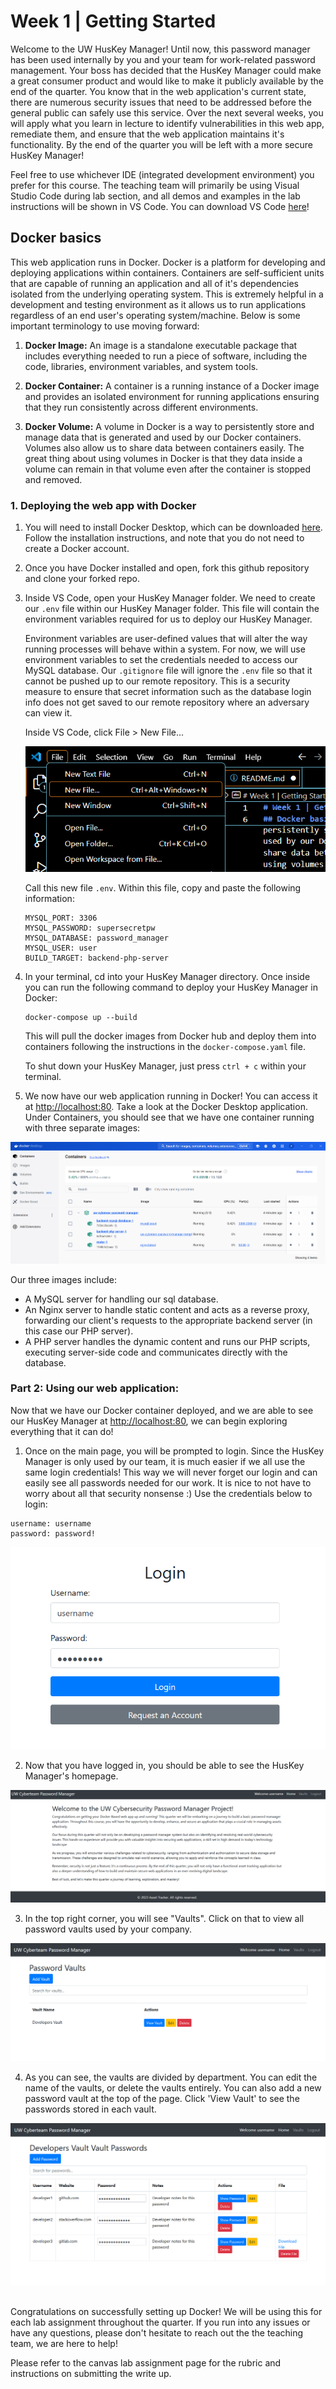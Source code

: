 # Week 1 | Getting Started
Welcome to the UW HusKey Manager! Until now, this password manager has been used internally by you and your team for work-related password management. Your boss has decided that the HusKey Manager could make a great consumer product and would like to make it publicly available by the end of the quarter. You know that in the web application's current state, there are numerous security issues that need to be addressed before the general public can safely use this service. Over the next several weeks, you will apply what you learn in lecture to identify vulnerabilities in this web app, remediate them, and ensure that the web application maintains it's functionality. By the end of the quarter you will be left with a more secure HusKey Manager!

Feel free to use whichever IDE (integrated development environment) you prefer for this course. The teaching team will primarily be using Visual Studio Code during lab section, and all demos and examples in the lab instructions will be shown in VS Code. You can download VS Code [here](https://code.visualstudio.com/Download)!

## Docker basics

This web application runs in Docker. Docker is a platform for developing and deploying applications within containers. Containers are self-sufficient units that are capable of running an application and all of it's dependencies isolated from the underlying operating system. This is extremely helpful in a development and testing environment as it allows us to run applications regardless of an end user's operating system/machine. Below is some important terminology to use moving forward:

1. **Docker Image:** An image is a standalone executable package that includes everything needed to run a piece of software, including the code, libraries, environment variables, and system tools. 

2. **Docker Container:** A container is a running instance of a Docker image and provides an isolated environment for running applications ensuring that they run consistently across different environments. 

3. **Docker Volume:** A volume in Docker is a way to persistently store and manage data that is generated and used by our Docker containers. Volumes also allow us to share data between containers easily. The great thing about using volumes in Docker is that they data inside a volume can remain in that volume even after the container is stopped and removed.

### 1. Deploying the web app with Docker

1. You will need to install Docker Desktop, which can be downloaded [here](https://www.docker.com/products/docker-desktop/). Follow the installation instructions, and note that you do not need to create a Docker account.

2. Once you have Docker installed and open, fork this github repository and clone your forked repo.

3. Inside VS Code, open your HusKey Manager folder. We need to create our `.env` file within our HusKey Manager folder. This file will contain the environment variables required for us to deploy our HusKey Manager. 

    Environment variables are user-defined values that will alter the way running processes will behave within a system. For now, we will use environment variables to set the credentials needed to access our MySQL database. Our `.gitignore` file will ignore the `.env` file so that it cannot be pushed up to our remote repository. This is a security measure to ensure that secret information such as the database login info does not get saved to our remote repository where an adversary can view it.
    
    Inside VS Code, click File > New File...

    ![Create File](/lab-writeup-imgs/create_file.png)

    Call this new file `.env`. Within this file, copy and paste the following information:

    ```
    MYSQL_PORT: 3306
    MYSQL_PASSWORD: supersecretpw
    MYSQL_DATABASE: password_manager
    MYSQL_USER: user
    BUILD_TARGET: backend-php-server
    ```

3. In your terminal, cd into your HusKey Manager directory. Once inside you can run the following command to deploy your HusKey Manager in Docker:
    ```
    docker-compose up --build
    ```

    This will pull the docker images from Docker hub and deploy them into containers following the instructions in the `docker-compose.yaml` file.

    To shut down your HusKey Manager, just press `ctrl + c` within your terminal.

4. We now have our web application running in Docker! You can access it at [http://localhost:80](http://localhost:80). Take a look at the Docker Desktop application. Under Containers, you should see that we have one container running with three separate images:

![Docker Container](/lab-writeup-imgs/docker_container.png)

Our three images include:

- A MySQL server for handling our sql database.
- An Nginx server to handle static content and acts as a reverse proxy, forwarding our client's requests to the appropriate backend server (in this case our PHP server).
- A PHP server handles the dynamic content and runs our PHP scripts, executing server-side code and communicates directly with the database.

### Part 2: Using our web application:
Now that we have our Docker container deployed, and we are able to see our HusKey Manager at [http://localhost:80](http://localhost:80), we can begin exploring everything that it can do!

1. Once on the main page, you will be prompted to login. Since the HusKey Manager is only used by our team, it is much easier if we all use the same login credentials! This way we will never forget our login and can easily see all passwords needed for our work. It is nice to not have to worry about all that security nonsense :) Use the credentials below to login:

```
username: username
password: password!
```

![Create an account](/lab-writeup-imgs/login.png)

2. Now that you have logged in, you should be able to see the HusKey Manager's homepage.

![HusKey Manager Homepage](/lab-writeup-imgs/password_manager_homepage.png)

3. In the top right corner, you will see "Vaults". Click on that to view all password vaults used by your company.

![Password Vaults](/lab-writeup-imgs/password_vaults.png)

4. As you can see, the vaults are divided by department. You can edit the name of the vaults, or delete the vaults entirely. You can also add a new password vault at the top of the page. Click 'View Vault' to see the passwords stored in each vault.

![Developer's Vault](/lab-writeup-imgs/developers_vault.png)


##
Congratulations on successfully setting up Docker! We will be using this for each lab assignment throughout the quarter. If you run into any issues or have any questions, please don't hesitate to reach out the the teaching team, we are here to help!

Please refer to the canvas lab assignment page for the rubric and instructions on submitting the write up.